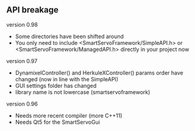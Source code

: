 API breakage
------------

version 0.98
- Some directories have been shifted around
- You only need to include <SmartServoFramework/SimpleAPI.h> or <SmartServoFramework/ManagedAPI.h> directly in your project now

version 0.97
- DynamixelController() and HerkuleXController() params order have changed (now in line with the SimpleAPI)
- GUI settings folder has changed
- library name is not lowercase (smartservoframework)

version 0.96
- Needs more recent compiler (more C++11)
- Needs Qt5 for the SmartServoGui


